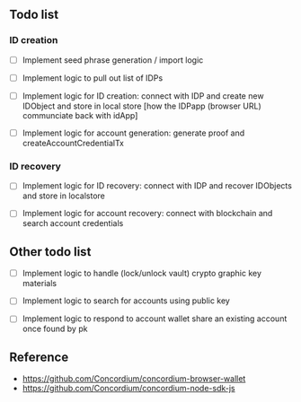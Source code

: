 
## Todo list
### ID creation

- [ ] Implement seed phrase generation / import logic 

- [ ] Implement logic to pull out list of IDPs

- [ ] Implement logic for ID creation: connect with IDP and create new IDObject 
    and store in local store [how the IDPapp (browser URL) communciate  back with idApp]

- [ ] Implement logic for account generation: generate proof and createAccountCredentialTx

### ID recovery
- [ ] Implement logic for ID recovery: connect with IDP and recover IDObjects and store in localstore

- [ ] Implement logic for account recovery: connect with blockchain and search account credentials

## Other todo list 

- [ ] Implement logic to handle (lock/unlock vault) crypto graphic key materials

- [ ] Implement logic to search for accounts using public key

- [ ] Implement logic to respond to account wallet share an existing account once found by pk


## Reference 

- https://github.com/Concordium/concordium-browser-wallet 
- https://github.com/Concordium/concordium-node-sdk-js
